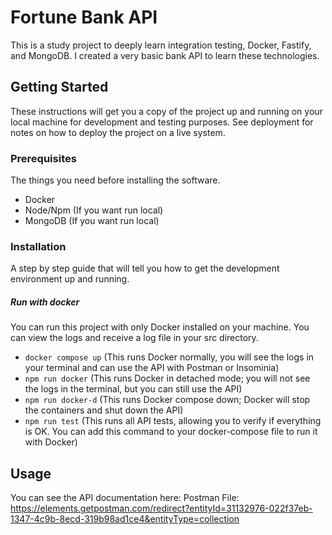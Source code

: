 # Fortune Bank API

This is a study project to deeply learn integration testing, Docker, Fastify, and MongoDB. I created a very basic bank API to learn these technologies.

## Getting Started

These instructions will get you a copy of the project up and running on your local machine for development and testing purposes. See deployment for notes on how to deploy the project on a live system.

### Prerequisites

The things you need before installing the software.

* Docker
* Node/Npm (If you want run local)
* MongoDB (If you want run local)

### Installation

A step by step guide that will tell you how to get the development environment up and running.

##### Run with docker

You can run this project with only Docker installed on your machine. You can view the logs and receive a log file in your src directory.

* `docker compose up` (This runs Docker normally, you will see the logs in your terminal and can use the API with Postman or Insominia)
* `npm run docker` (This runs Docker in detached mode; you will not see the logs in the terminal, but you can still use the API)
* `npm run docker-d` (This runs Docker compose down; Docker will stop the containers and shut down the API)
* `npm run test` (This runs all API tests, allowing you to verify if everything is OK. You can add this command to your docker-compose file to run it with Docker)

## Usage

You can see the API documentation here: 
Postman File: https://elements.getpostman.com/redirect?entityId=31132976-022f37eb-1347-4c9b-8ecd-319b98ad1ce4&entityType=collection

